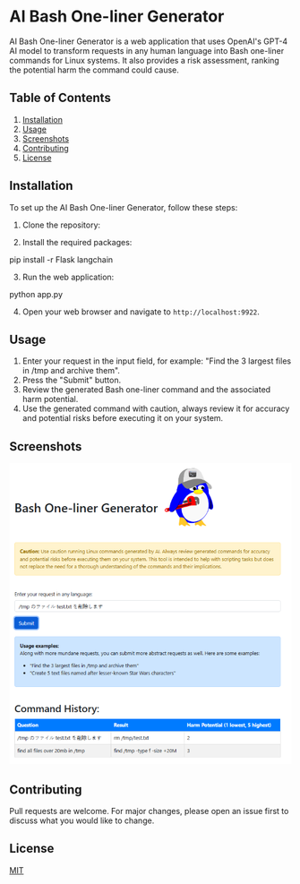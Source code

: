 # AI Bash One-liner Generator

AI Bash One-liner Generator is a web application that uses OpenAI's GPT-4 AI model to transform requests in any human language into Bash one-liner commands for Linux systems. It also provides a risk assessment, ranking the potential harm the command could cause.

## Table of Contents

1. [Installation](#installation)
2. [Usage](#usage)
3. [Screenshots](#screenshots)
4. [Contributing](#contributing)
5. [License](#license)

## Installation

To set up the AI Bash One-liner Generator, follow these steps:

1. Clone the repository:


2. Install the required packages:

pip install -r Flask langchain

3. Run the web application:

python app.py

4. Open your web browser and navigate to `http://localhost:9922`.

## Usage

1. Enter your request in the input field, for example: "Find the 3 largest files in /tmp and archive them".
2. Press the "Submit" button.
3. Review the generated Bash one-liner command and the associated harm potential.
4. Use the generated command with caution, always review it for accuracy and potential risks before executing it on your system.

## Screenshots

![screenshot1](static/screenshots/screenshot1.png)

## Contributing

Pull requests are welcome. For major changes, please open an issue first to discuss what you would like to change.

## License

[MIT](./LICENSE)
